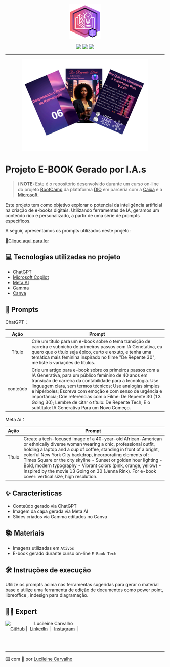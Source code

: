 <p align="center">
    <img width="100" src="Ativos\Banner_Book.png"/>
</p>
<p align="center">
<a href="https://www.instagram.com/lucileine.carvalho/" target="_blank"><img src="https://img.shields.io/badge/-Instagram-%23E4405F?style=for-the-badge&logo=instagram&logoColor=white" target="_blank"></a>
  <a href="https://www.tiktok.com/@lucileine_" target="_blank"><img src="https://img.shields.io/badge/-Tiktok-%23000000?style=for-the-badge&logo=tiktok&logoColor=white" target="_blank"></a>
  <a href="https://www.linkedin.com/in/lucileine-carvalho/" target="_blank"><img src="https://img.shields.io/badge/-LinkedIn-%230077B5?style=for-the-badge&logo=linkedin&logoColor=white" target="_blank"></a>
  </p>

---------------

<p align="center">
<img 
    src="Ativos\Cover_Book.png"
    width="400"  
/>
</p>

# Projeto E-BOOK Gerado por I.A.s


 > ℹ️ **NOTE:** Este é o repositório desenvolvido durante um curso on-line do projeto [BootCamp](https://web.dio.me/play?section_type=bootcamp) da plataforma [DIO](https://dio.me) em parceria com a [Caixa](https://caixanoticias.caixa.gov.br/Paginas/Not%C3%ADcias/2024/10-OUTUBRO/CAIXA-oferece-bolsas-de-estudo-para-aprendizado-acelerado-em-tecnologia.aspx) e a [Microsoft](https://www.microsoft.com/pt-br/).

Este projeto tem como objetivo explorar o potencial da inteligência artificial na criação de e-books digitais. Utilizando ferramentas de IA, geramos um conteúdo rico e personalizado, a partir de uma série de prompts específicos. 

A seguir, apresentamos os prompts utilizados neste projeto:

<a href="https://github.com/LUCILEINE/Projeto-E-book/blob/main/E-Book_Tech/E-Book_De-Repente-Tech.pdf" title="E-BOOK DE REPENTE TECH">
📕Clique aqui para ler</a>

## 💻 Tecnologias utilizadas no projeto

- [ChatGPT](https://chat.openai.com/) 
- [Microsoft Copilot](https://copilot.microsoft.com/onboarding)
- [Meta AI](https://meta.ai)
- [Gamma](https://gamma.app/)
- [Canva](https://www.canva.com/)

## 🧠 Prompts

ChatGPT：

|   Ação   | Prompt                                                                                 |
| :------: | -------------------------------------------------------------------------------------- |
|  Título  | Crie um título para um e-book sobre o tema transição de carreira e subnicho de primeiros passos com IA Genetativa, eu quero que o título seja épico, curto e enxuto, e tenha uma temática mais feminina inspirado no filme "De Repente 30", me liste 5 variações de títulos.|
| conteúdo | Crie um artigo para e-book sobre os primeiros passos com a IA Generativa, para um público feminino de 40 anos em transição de carreira da contabilidade para a tecnologia. Use linguagem clara, sem termos técnicos; Use analogias simples e hipérboles; Escreva com emoção e com senso de urgência e importância; Crie referências com o Filme: De Repente 30 (13 Going 30); Lembre de citar o título: De Repente Tech; E o subtítulo: IA Generativa Para um Novo Começo.|

Meta Ai：

|  Ação  | Prompt                                                                                 |
| :----: | -------------------------------------------------------------------------------------- |
| Título | Create a tech-focused image of a 40-year-old African-American or ethnically diverse woman wearing a chic, professional outfit, holding a laptop and a cup of coffee, standing in front of a bright, colorful New York City backdrop, incorporating elements of: - Times Square or the city skyline - Sunset or golden hour lighting - Bold, modern typography - Vibrant colors (pink, orange, yellow) - Inspired by the movie 13 Going on 30 (Jenna Rink). For e-book cover: vertical size, high resolution.|

## ✨ Características

- Conteúdo gerado via ChatGPT
- Imagem da capa gerada via Meta AI
- Slides criados via Gamma editados no Canva

## 📚 Materiais

- Imagens utilizadas em `Ativos`
- E-book gerado durante curso on-line `E-Book Tech`

## 🛠️ Instruções de execução

Utilize os prompts acima nas ferramentas sugeridas para gerar o material base e utilize uma ferramenta de edição de documentos como power point, libreoffice , indesign para diagramação.

## 👨‍💻 Expert

<p>
    <img 
      align=left 
      margin=10 
      width=80 
      src="https://avatars.githubusercontent.com/u/137401475?v=4"
    />
    <p>&nbsp&nbsp&nbspLucileine Carvalho<br>
    &nbsp&nbsp&nbsp
    <a href="https://github.com/lucileine_">
    GitHub</a>&nbsp;|&nbsp;
    <a href="www.linkedin.com/in/
lucileine-carvalho">LinkedIn</a>
&nbsp;|&nbsp;
    <a href="https://www.instagram.com/lucileine.carvalho/">
    Instagram</a>
&nbsp;|&nbsp;</p>
</p>
<br/><br/>
<p>

---

⌨️ com 💜 por [Lucileine Carvalho](https://github.com/lucileine_)
